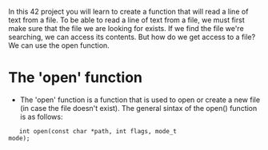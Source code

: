 In this 42 project you will learn to create a function that will read a line of text from a file.
To be able to read a line of text from a file, we must first make sure that the file we are looking for exists. If we find the file we're searching, we can access its contents. But how do we get access to a file? We can use the open function.

<h1 align="left">The 'open' function</h1>

- The 'open' function is a function that is used to open or create a new file (in case the file doesn't exist).
The general sintax of the open() function is as follows:

<code>&nbsp;&nbsp;&nbsp;int open(const char *path, int flags, mode_t mode);</code>
